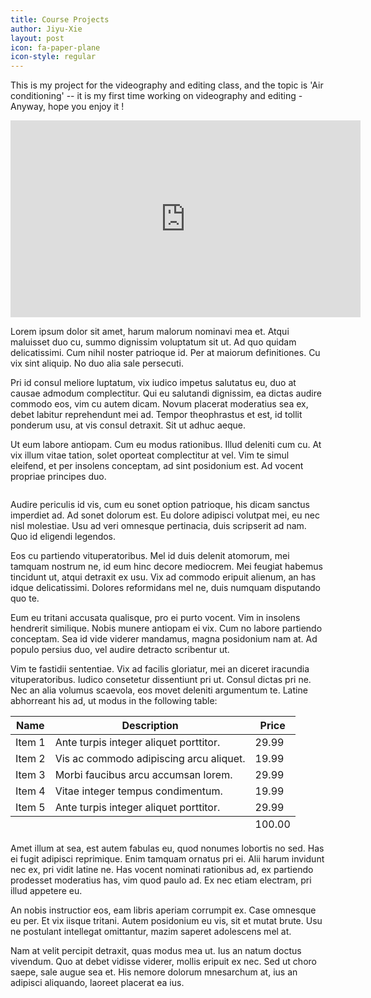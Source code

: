 ```yaml
---
title: Course Projects
author: Jiyu-Xie
layout: post
icon: fa-paper-plane
icon-style: regular
---
```


This is my project for the videography and editing class,  and the topic is 'Air conditioning' -- it is my first time working on videography and editing - Anyway, hope you enjoy it !



<iframe width="560" height="315" src="https://youtu.be/SAB7cexUjN0" frameborder="0" allowfullscreen></iframe>

Lorem ipsum dolor sit amet, harum malorum nominavi mea et. Atqui maluisset duo cu, summo dignissim voluptatum sit ut. Ad quo quidam delicatissimi. Cum nihil noster patrioque id. Per at maiorum definitiones. Cu vix sint aliquip. No duo alia sale persecuti.

Pri id consul meliore luptatum, vix iudico impetus salutatus eu, duo at causae admodum complectitur. Qui eu salutandi dignissim, ea dictas audire commodo eos, vim cu autem dicam. Novum placerat moderatius sea ex, debet labitur reprehendunt mei ad. Tempor theophrastus et est, id tollit ponderum usu, at vis consul detraxit. Sit ut adhuc aeque.

Ut eum labore antiopam. Cum eu modus rationibus. Illud deleniti cum cu. At vix illum vitae tation, solet oporteat complectitur at vel. Vim te simul eleifend, et per insolens conceptam, ad sint posidonium est. Ad vocent propriae principes duo.

<span class="image right"><img src="{{ 'assets/images/fulls/pro_evaporativeCoolingSensingTech_pic.png' | relative_url }}" alt="" /></span>

Audire periculis id vis, cum eu sonet option patrioque, his dicam sanctus imperdiet ad. Ad sonet dolorum est. Eu dolore adipisci volutpat mei, eu nec nisl molestiae. Usu ad veri omnesque pertinacia, duis scripserit ad nam. Quo id eligendi legendos.

Eos cu partiendo vituperatoribus. Mel id duis delenit atomorum, mei tamquam nostrum ne, id eum hinc decore mediocrem. Mei feugiat habemus tincidunt ut, atqui detraxit ex usu. Vix ad commodo eripuit alienum, an has idque delicatissimi. Dolores reformidans mel ne, duis numquam disputando quo te.

Eum eu tritani accusata qualisque, pro ei purto vocent. Vim in insolens hendrerit similique. Nobis munere antiopam ei vix. Cum no labore partiendo conceptam. Sea id vide viderer mandamus, magna posidonium nam at. Ad populo persius duo, vel audire detracto scribentur ut.

Vim te fastidii sententiae. Vix ad facilis gloriatur, mei an diceret iracundia vituperatoribus. Iudico consetetur dissentiunt pri ut. Consul dictas pri ne. Nec an alia volumus scaevola, eos movet deleniti argumentum te. Latine abhorreant his ad, ut modus in the following table:

<div class="table-wrapper">
  <table>
    <thead>
      <tr>
        <th>Name</th>
        <th>Description</th>
        <th>Price</th>
      </tr>
    </thead>
    <tbody>
      <tr>
        <td>Item 1</td>
        <td>Ante turpis integer aliquet porttitor.</td>
        <td>29.99</td>
      </tr>
      <tr>
        <td>Item 2</td>
        <td>Vis ac commodo adipiscing arcu aliquet.</td>
        <td>19.99</td>
      </tr>
      <tr>
        <td>Item 3</td>
        <td> Morbi faucibus arcu accumsan lorem.</td>
        <td>29.99</td>
      </tr>
      <tr>
        <td>Item 4</td>
        <td>Vitae integer tempus condimentum.</td>
        <td>19.99</td>
      </tr>
      <tr>
        <td>Item 5</td>
        <td>Ante turpis integer aliquet porttitor.</td>
        <td>29.99</td>
      </tr>
    </tbody>
    <tfoot>
      <tr>
        <td colspan="2"></td>
        <td>100.00</td>
      </tr>
    </tfoot>
  </table>
</div>

Amet illum at sea, est autem fabulas eu, quod nonumes lobortis no sed. Has ei fugit adipisci reprimique. Enim tamquam ornatus pri ei. Alii harum invidunt nec ex, pri vidit latine ne. Has vocent nominati rationibus ad, ex partiendo prodesset moderatius has, vim quod paulo ad. Ex nec etiam electram, pri illud appetere eu.

An nobis instructior eos, eam libris aperiam corrumpit ex. Case omnesque eu per. Et vix iisque tritani. Autem posidonium eu vis, sit et mutat brute. Usu ne postulant intellegat omittantur, mazim saperet adolescens mel at.

Nam at velit percipit detraxit, quas modus mea ut. Ius an natum doctus vivendum. Quo at debet vidisse viderer, mollis eripuit ex nec. Sed ut choro saepe, sale augue sea et. His nemore dolorum mnesarchum at, ius an adipisci aliquando, laoreet placerat ea ius.
